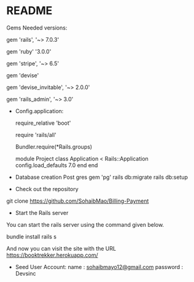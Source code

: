 # README

Gems Needed versions: 

gem 'rails', '~> 7.0.3'

gem 'ruby' '3.0.0'

gem 'stripe', '~> 6.5'

gem 'devise'

gem 'devise_invitable', '~> 2.0.0'

gem 'rails_admin', '~> 3.0'


* Config.application: 

    require_relative 'boot'

    require 'rails/all'

    Bundler.require(*Rails.groups)

    module Project
    class Application < Rails::Application
        config.load_defaults 7.0
    end
    end

* Database creation
Post gres gem 'pg'
rails db:migrate
rails db:setup

* Check out the repository

git clone https://github.com/SohaibMao/Billing-Payment

* Start the Rails server

You can start the rails server using the command given below.

bundle install
rails s

And now you can visit the site with the URL https://booktrekker.herokuapp.com/


* Seed User Account:
name      : sohaibmayo12@gmail.com
password  : Devsinc

